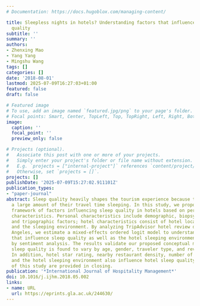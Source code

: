 ```yaml
---
# Documentation: https://docs.hugoblox.com/managing-content/

title: Sleepless nights in hotels? Understanding factors that influence hotel sleep
  quality
subtitle: ''
summary: ''
authors:
- Zhenxing Mao
- Yang Yang
- Mingshu Wang
tags: []
categories: []
date: '2018-08-01'
lastmod: 2025-07-09T16:27:03+01:00
featured: false
draft: false

# Featured image
# To use, add an image named `featured.jpg/png` to your page's folder.
# Focal points: Smart, Center, TopLeft, Top, TopRight, Left, Right, BottomLeft, Bottom, BottomRight.
image:
  caption: ''
  focal_point: ''
  preview_only: false

# Projects (optional).
#   Associate this post with one or more of your projects.
#   Simply enter your project's folder or file name without extension.
#   E.g. `projects = ["internal-project"]` references `content/project/deep-learning/index.md`.
#   Otherwise, set `projects = []`.
projects: []
publishDate: '2025-07-09T15:27:02.911101Z'
publication_types:
- "paper-journal"
abstract: Sleep quality heavily shapes the tourism experience because tourists spend
  a large amount of their travel time sleeping. In this study, we propose a conceptual
  framework of factors influencing sleep quality in hotels based on personal and hotel
  characteristics. Personal characteristics include demographic, biopsychosocial,
  and tripographic factors; hotel characteristics consist of hotel location, facilities,
  and the sleeping environment. By analyzing TripAdvisor hotel review data in Los
  Angeles, we estimate a mixed-effects ordered logit model to understand the factors
  that influence sleep quality as well as the hotel sleeping environment as indicated
  by sentiment analysis. The results validate our proposed conceptual model. Hotel
  sleep quality is found to vary by age, gender, traveler type, and review experience.
  In addition, hotel star rating, nearby restaurant density, number of hotel floors,
  and the hotel sleeping environment also influence hotel sleep quality. Implications
  of this study are provided in closing.
publication: '*International Journal of Hospitality Management*'
doi: 10.1016/j.ijhm.2018.05.002
links:
- name: URL
  url: https://eprints.gla.ac.uk/244630/
---
```

